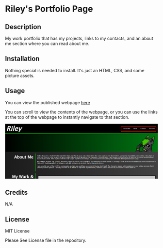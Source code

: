 # Riley's Portfolio Page

## Description

My work portfolio that has my projects, links to my contacts, and an about me section where you can read about me.

## Installation

Nothing special is needed to install. It's just an HTML, CSS, and some picture assets.

## Usage

You can view the published webpage [here](https://spawze.github.io/Riley-Portfolio/)  

You can scroll to view the contents of the webpage, or you can use the links at the top of the webpage to instantly navigate to that section.

![Image of the top of the webpage with the navigation links highlighted](assets/images/thing.png)


## Credits

N/A

## License

MIT License

Please See License file in the repository.
